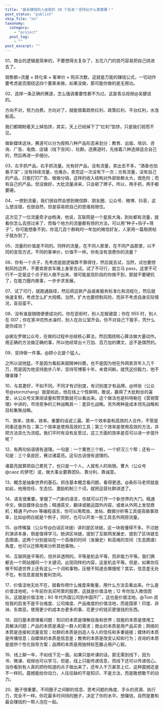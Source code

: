 ```yaml
---
title: "最会赚钱的人给我的 20 个启发！坚持比什么都重要！"
post_status: "publish"
skip_file: "no"
taxonomy:
  category: 
    - "project"
  post_tag: 
    - ""
post_excerpt: ""
---
```

01、商业的逻辑是简单的，不要想得太复杂了，五花八门的技巧容易把自己绕进去了。

销售额=流量 × 转化率 × 客单价 × 购买次数，这就是万能的赚钱公式，一切动作要考虑是否围绕这四个要素来做，如果没做，那可能你做的是无用功。



02、选择一条正确的赛道，怎么强调重要性都不为过。这是青瓜视频@吴健说的。

方向不对，努力白费。方向对了，就能借着趋势红利、政策红利、平台红利，水涨船高。

我们都期盼着天上掉馅饼，其实，天上已经掉下了“红利”馅饼，只是我们视而不见。

做新媒体这块，赛道可以分为按照八种产品形态来划分：教育、出版、培训、咨询、广告、电商、店铺（线下空间）、社群。选赛道时，先按着八种选择适合自己的，然后再进一步细分。



03、左手抓产品，右手抓流量。光有好产品，没有流量，卖出去不多，“酒香也怕巷子深”；没有持续流量，也难办，卖完这一次没有下一次；光有流量，没有自己的产品，只能打打广告、做做分销，这样的收入结构对外部依赖太大，很危险；而有自己的产品，但没做好，大批流量进来，只会砸了牌子。所以，两手抓，两手都要硬。



04、一想到流量，我们很自然会想到微信群、朋友圈、公众号、微博、抖音，这么想没错，也很自然，但是容易把自己的思维局限住。

这次见了一位流量奇才@杨涛，他说，互联网是一个星辰大海，到处都有流量，就看你怎么去捞过来了，而每个地方的流量都有捞的方法，可以用“种子+钩子+筛子”。你可能想象不到，你混几百个群耗时一年加的微信好友，人家用一篇租房帖子就办到了。



05、流量的价值是不同的。同样的流量，在不同人那里，在不同产品那里，以不同的变现方式，不同的客单价，价值不一样。你有没有浪费你的流量？



06、你有一个点子，先考虑底层逻辑靠不靠得住，然后就去试，当然，试也要控制风险边界，不要卖房卖车赌上身家去试。试了不可行，就立马 pass，这里不可行不一定是这个点子别人做不出来，很可能是现阶段的你做不到，那就不要硬抗了，在能力圈内做事，一步步求发展。



07、试了可行，就跑通路径，然后把这款产品或者服务标准化和流程化，然后就快速复制，考虑怎么扩大规模。当然，扩大也要控制风险，而非不考虑自身实际情况，盲目蛮干。



08、没有谁是随随便便成功的。你在逛街时，别人在敲键盘；你在 955 时，别人在 007；你在家冲完热水澡时，别人在办公室开会。你不对自己下狠手，凭什么是你成功？



@粥左罗做公众号，在做的过程中总结核心算法，然后围绕核心算法做大量动作。用正确的方法做正确的事，所以他经常出十万加、百万加的爆文，这不是偶然的。



09、坚持做一件事。@顾小北是个猛人。

之所以说他猛，不是因为看起来就精神抖擞，也不是因为他在外网卖货年入几千万，而是因为他坚持跑步八年，坚持写博客十年，未曾间断。就凭这份毅力，他不赚谁赚？



10、与其更好，不如不同。不同才有识别度，有识别度才有品牌。@帅张（公众号@stormzhang）就是如此，他在线上个性鲜明，敢说，赢得了大批粉丝的喜爱，从公众号文章阅读量和赞赏数就可以看出来。这个做法也是科特勒在《营销管理》中讲的，市场竞争的三种战略其一：差异化战略。另外两种是成本领先战略和目标集聚战略。



11、效率，效率，效率。重要的话说三遍。第一个效率是和高效的人合作，不管是同事还是外包；第二个效率是使用高效的工具；第三个效率是使用高效的方法，并把方法具化为流程。我们平时有没有反思过，这三方面的效率是否可以进一步提升呢？



12、有两句俗语很有道理。一句是：一个篱笆三个桩，一个好汉三个帮；还有一句是：三个臭皮匠，赛过诸葛亮。这句古话很有道理的。

诸葛亮就算把自己累死了，也只是一个人，人就有人的局限。曹大（公众号@caoz 的梦呓）说，做大事业要靠团队、靠分利、靠诚意。



13、概念是抽象世界的基石。抓住基本概念看问题，看得更透。@条形马老师就是如此，他用信任、生态位、激励机制三个词，就把运营社群讲透了。



14、语言很重要。掌握了一门新的语言，你就可以打开一个新世界的大门。精通中文，做自媒体会出色；精通英文，翻译或搬运国外内容，或者从外网上发现商机；精通 Python 等编程语言，你可以用爬虫、发帖、数据分析等工具提高做事效率，比如@明白就是个例子，同时，也可以开发一些工具去外网捞流量。



15、@馋嘴猫（公众号@白话区块链）讲的是区块链，这一块我懂得不多。不过她的演讲本身，倒是值得学习。她讲区块链，提到了互联网发展史、提到了区块链生态图谱，这两个分别是站在一个高维的时间（发展史）和高维的空间（生态图谱）角度，也可以迁移用来分析其他事物。-



16、互联网是平等的，但并非透明的。平等是机会平等，而非能力平等。我们俩都去一个网站搜同一个关键词，出现同样的内容，这是机会平等。但是，如果你压根不知道世界上还有这么一个词和事物，压根不知道去哪搜呢？其实，信息差无处不在。有信息差就有套利空间。



17、价值洼地无处不在，就看你用什么维度来衡量，用什么方法去看出来。什么是价值洼地呢，十年前你去买阿里的股票，这就是价值洼地；12 年你加入微信团队，这就是价值洼地；80 年代外国公司到中国开厂，这也是价值洼地。@Tom 叔给我的启发不是平台维度、公司维度、产品维度的价值洼地，而是国家！印度、非洲、东南亚。使用更少的成本办更多的事，花更少的钱买更值钱的东西。



18、回归基本原理看问题：知识的本质是理解自我和世界；技能的本质是使用工具解决问题；产品的本质是满足一群人的需求；商业的本质是用产品买卖；网络的本质是连接和流量变现；社群的本质是创造人与人的信任和多重链接；媒体的本质是传播信息；自媒体的本质是信息差；教育的本质是改变认知和行为；咨询的本质是提供个性化指导方案；品牌的本质是用独特标签霸占用户心智。



19、线上聊一年，不如线下见一面。如果只是听课的话，那无需到线下，因为书、微课、视频也可以学习，但是，线上只能传递信息，而线下还可以传递信心。当你看到有人真的把你知道的点子做出来了，还年入千万甚至上亿，这种震撼还是不一样的。震撼能给你动力，人往往缺的不是知识、不是方法，而是敢想敢干的动力。



20、圈子很重要，不同圈子之间聊的信息、思考问题的角度、手头的资源、执行力，完全不一样。你花最多时间待的圈子，决定了你的水平。想赚钱，自然是要和最会赚钱的一帮人泡在一起。